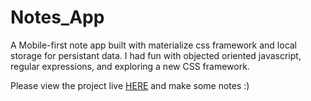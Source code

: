 # Notes_App
A Mobile-first note app built with materialize css framework and local storage for persistant data.  I had fun with objected oriented javascript, regular expressions, and exploring a new CSS framework. 

<p>Please view the project live <a href = "http://noralou.github.io/Notes_App/">HERE</a> and make some notes :) <p>
